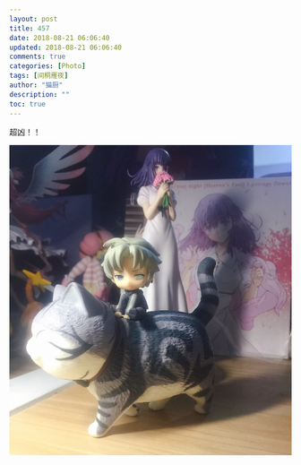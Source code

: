 ```yaml
---
layout: post
title: 457
date: 2018-08-21 06:06:40
updated: 2018-08-21 06:06:40
comments: true
categories: [Photo]
tags: [间桐雁夜]
author: "猫厨"
description: ""
toc: true
---
```


<p>超凶！！</p>

![](https://raw.githubusercontent.com/alicewish/meowchain247/master/img_cVZNdzJtQk9JV2RGYkNsRlhkbWl4Tk9aQjlDT0hHN3RYUi9CMGwySjIrQ2E5ZVIyVlI2V3RRPT0.jpg)